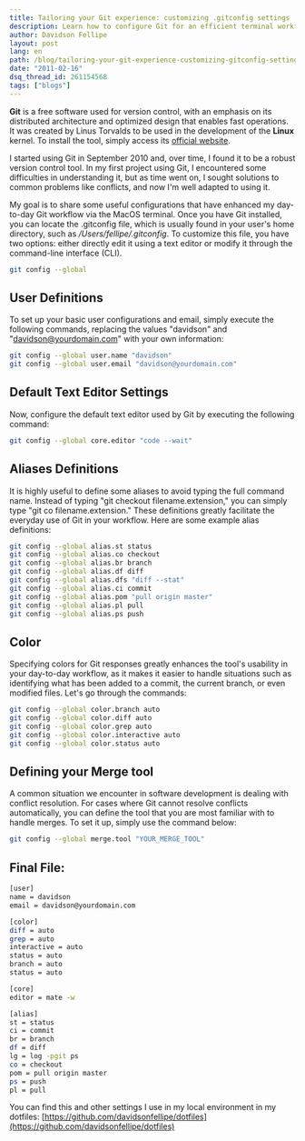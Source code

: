 ```yaml
---
title: Tailoring your Git experience: customizing .gitconfig settings
description: Learn how to configure Git for an efficient terminal workflow on macOS. Includes user setup, aliases, color settings, merge tool selection
author: Davidson Fellipe
layout: post
lang: en
path: /blog/tailoring-your-git-experience-customizing-gitconfig-settings/
date: "2011-02-16"
dsq_thread_id: 261154568
tags: ["blogs"]
---
```


**Git** is a free software used for version control, with an emphasis on its distributed architecture and optimized design that enables fast operations. It was created by Linus Torvalds to be used in the development of the **Linux** kernel. To install the tool, simply access its [official website][1].

[1]: https://git-scm.com/download

I started using Git in September 2010 and, over time, I found it to be a robust version control tool. In my first project using Git, I encountered some difficulties in understanding it, but as time went on, I sought solutions to common problems like conflicts, and now I'm well adapted to using it.

My goal is to share some useful configurations that have enhanced my day-to-day Git workflow via the MacOS terminal. Once you have Git installed, you can locate the .gitconfig file, which is usually found in your user's home directory, such as _/Users/fellipe/.gitconfig_. To customize this file, you have two options: either directly edit it using a text editor or modify it through the command-line interface (CLI).

```bash
git config --global
```

## User Definitions

To set up your basic user configurations and email, simply execute the following commands, replacing the values "davidson" and "davidson@yourdomain.com" with your own information:


```bash
git config --global user.name "davidson"
git config --global user.email "davidson@yourdomain.com"
```

## Default Text Editor Settings

Now, configure the default text editor used by Git by executing the following command:

```bash
git config --global core.editor "code --wait"
```

## Aliases Definitions

It is highly useful to define some aliases to avoid typing the full command name. Instead of typing "git checkout filename.extension," you can simply type "git co filename.extension." These definitions greatly facilitate the everyday use of Git in your workflow. Here are some example alias definitions:

```bash
git config --global alias.st status
git config --global alias.co checkout
git config --global alias.br branch
git config --global alias.df diff
git config --global alias.dfs "diff --stat"
git config --global alias.ci commit
git config --global alias.pom "pull origin master"
git config --global alias.pl pull
git config --global alias.ps push
```

## Color

Specifying colors for Git responses greatly enhances the tool's usability in your day-to-day workflow, as it makes it easier to handle situations such as identifying what has been added to a commit, the current branch, or even modified files. Let's go through the commands:

```bash
git config --global color.branch auto
git config --global color.diff auto
git config --global color.grep auto
git config --global color.interactive auto
git config --global color.status auto
```

## Defining your Merge tool

A common situation we encounter in software development is dealing with conflict resolution. For cases where Git cannot resolve conflicts automatically, you can define the tool that you are most familiar with to handle merges. To set it up, simply use the command below:

```bash
git config --global merge.tool "YOUR_MERGE_TOOL"
```

## Final File:

```bash
[user]
name = davidson
email = davidson@yourdomain.com

[color]
diff = auto
grep = auto
interactive = auto
status = auto
branch = auto
status = auto

[core]
editor = mate -w

[alias]
st = status
ci = commit
br = branch
df = diff
lg = log -pgit ps
co = checkout
pom = pull origin master
ps = push
pl = pull
```

You can find this and other settings I use in my local environment in my dotfiles: [https://github.com/davidsonfellipe/dotfiles](https://github.com/davidsonfellipe/dotfiles)

